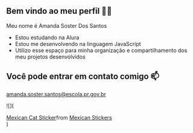 ## Bem vindo ao meu perfil 💙💙

 Meu nome é Amanda Soster Dos Santos

- Estou estudando na Alura
- Estou me desenvolvendo na linguagem JavaScript
- Utilizo esse espaço para minha organização e compartilhamento dos meu projetos desenvolvidos

## Você pode entrar em contato comigo 📫

 amanda.soster.santos@escola.pr.gov.br

 ![](<div class="tenor-gif-embed" data-postid="27102694" data-share-method="host" data-aspect-ratio="1.04575" data-width="100%"><a href="https://tenor.com/view/mexican-cat-gif-27102694">Mexican Cat Sticker</a>from <a href="https://tenor.com/search/mexican-stickers">Mexican Stickers</a></div> <script type="text/javascript" async src="https://tenor.com/embed.js"></script>)
